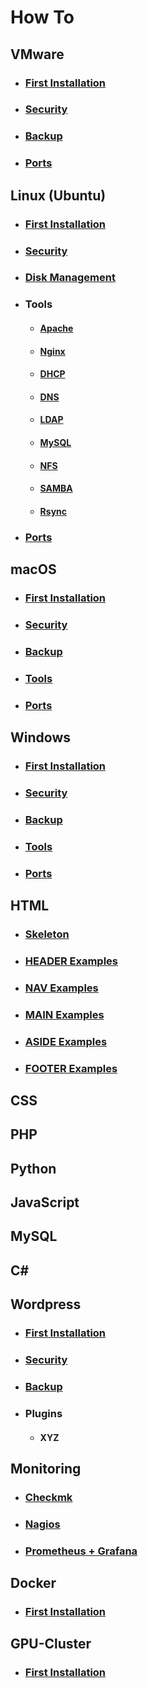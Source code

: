 # How To

## VMware
- ### [First Installation](vmware/INSTALLATION.md)
- ### [Security](vmware/SECURITY.md)
- ### [Backup](vmware/BACKUP.md)
- ### [Ports](vmware/PORTS.md)

## Linux (Ubuntu)
- ### [First Installation](linux/INSTALLATION.md)
- ### [Security](linux/SECURITY.md)
- ### [Disk Management](linux/DISK.md)
- ### Tools
  - #### [Apache](linux/APACHE.md)
  - #### [Nginx](linux/NGINX.md)
  - #### [DHCP](linux/DHCP.md)
  - #### [DNS](linux/DNS.md)
  - #### [LDAP](linux/LDAP.md)
  - #### [MySQL](linux/MYSQL.md)
  - #### [NFS](linux/NFS.md)
  - #### [SAMBA](linux/SAMBA.md)
  - #### [Rsync](linux/RSYNC.md)
- ### [Ports](linux/PORTS.md)

## macOS 
- ### [First Installation](macos/INSTALLATION.md)
- ### [Security](macos/SECURITY.md)
- ### [Backup](macos/BACKUP.md)
- ### [Tools](macos/TOOLS.md)
- ### [Ports](macos/PORTS.md)

## Windows
- ### [First Installation](windows/INSTALLATION.md)
- ### [Security](windows/SECURITY.md)
- ### [Backup](windows/BACKUP.md)
- ### [Tools](windows/TOOLS.md)
- ### [Ports](windows/PORTS.md)

## HTML
- ### [Skeleton](html/SKELETON.md)
- ### [HEADER Examples](html/HEADER.md)
- ### [NAV Examples](html/NAV.md)
- ### [MAIN Examples](html/MAIN.md)
- ### [ASIDE Examples](html/ASIDE.md)
- ### [FOOTER Examples](html/FOOTER.md)

## CSS

## PHP

## Python

## JavaScript

## MySQL

## C#

## Wordpress
- ### [First Installation](wordpress/INSTALLATION.md)
- ### [Security](wordpress/SECURITY.md)
- ### [Backup](wordpress/BACKUP.md)
- ### Plugins
  - #### XYZ

## Monitoring
- ### [Checkmk](monitoring/CHECKMK.md)
- ### [Nagios](monitoring/NAGIOS.md)
- ### [Prometheus + Grafana](monitoring/PROMETHEUS.md)

## Docker 
- ### [First Installation](docker/INSTALLATION.md)

## GPU-Cluster
- ### [First Installation](gpu-cluster/INSTALLATION.md)
